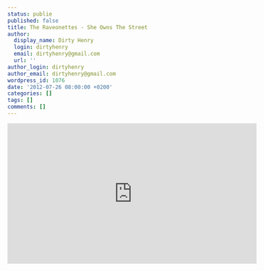 ```yaml
---
status: publie
published: false
title: The Raveonettes - She Owns The Street
author:
  display_name: Dirty Henry
  login: dirtyhenry
  email: dirtyhenry@gmail.com
  url: ''
author_login: dirtyhenry
author_email: dirtyhenry@gmail.com
wordpress_id: 1076
date: '2012-07-26 08:00:00 +0200'
categories: []
tags: []
comments: []
---
```

<iframe width="560" height="315" src="http://www.youtube.com/embed/zGBLKevkdUw" frameborder="0" allowfullscreen></iframe>
